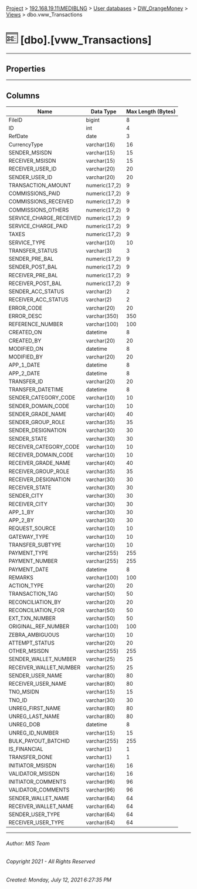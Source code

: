 #### 

[Project](../../../../index.md) > [192.168.19.11\\MEDIBLNG](../../../index.md) > [User databases](../../index.md) > [DW_OrangeMoney](../index.md) > [Views](Views.md) > dbo.vww_Transactions

# ![Views](../../../../Images/View32.png) [dbo].[vww_Transactions]

---

## <a name="#properties"></a>Properties



---

## <a name="#columns"></a>Columns

| Name | Data Type | Max Length (Bytes) |
|---|---|---|
| FileID | bigint | 8 |
| ID | int | 4 |
| RefDate | date | 3 |
| CurrencyType | varchar(16) | 16 |
| SENDER_MSISDN | varchar(15) | 15 |
| RECEIVER_MSISDN | varchar(15) | 15 |
| RECEIVER_USER_ID | varchar(20) | 20 |
| SENDER_USER_ID | varchar(20) | 20 |
| TRANSACTION_AMOUNT | numeric(17,2) | 9 |
| COMMISSIONS_PAID | numeric(17,2) | 9 |
| COMMISSIONS_RECEIVED | numeric(17,2) | 9 |
| COMMISSIONS_OTHERS | numeric(17,2) | 9 |
| SERVICE_CHARGE_RECEIVED | numeric(17,2) | 9 |
| SERVICE_CHARGE_PAID | numeric(17,2) | 9 |
| TAXES | numeric(17,2) | 9 |
| SERVICE_TYPE | varchar(10) | 10 |
| TRANSFER_STATUS | varchar(3) | 3 |
| SENDER_PRE_BAL | numeric(17,2) | 9 |
| SENDER_POST_BAL | numeric(17,2) | 9 |
| RECEIVER_PRE_BAL | numeric(17,2) | 9 |
| RECEIVER_POST_BAL | numeric(17,2) | 9 |
| SENDER_ACC_STATUS | varchar(2) | 2 |
| RECEIVER_ACC_STATUS | varchar(2) | 2 |
| ERROR_CODE | varchar(20) | 20 |
| ERROR_DESC | varchar(350) | 350 |
| REFERENCE_NUMBER | varchar(100) | 100 |
| CREATED_ON | datetime | 8 |
| CREATED_BY | varchar(20) | 20 |
| MODIFIED_ON | datetime | 8 |
| MODIFIED_BY | varchar(20) | 20 |
| APP_1_DATE | datetime | 8 |
| APP_2_DATE | datetime | 8 |
| TRANSFER_ID | varchar(20) | 20 |
| TRANSFER_DATETIME | datetime | 8 |
| SENDER_CATEGORY_CODE | varchar(10) | 10 |
| SENDER_DOMAIN_CODE | varchar(10) | 10 |
| SENDER_GRADE_NAME | varchar(40) | 40 |
| SENDER_GROUP_ROLE | varchar(35) | 35 |
| SENDER_DESIGNATION | varchar(30) | 30 |
| SENDER_STATE | varchar(30) | 30 |
| RECEIVER_CATEGORY_CODE | varchar(10) | 10 |
| RECEIVER_DOMAIN_CODE | varchar(10) | 10 |
| RECEIVER_GRADE_NAME | varchar(40) | 40 |
| RECEIVER_GROUP_ROLE | varchar(35) | 35 |
| RECEIVER_DESIGNATION | varchar(30) | 30 |
| RECEIVER_STATE | varchar(30) | 30 |
| SENDER_CITY | varchar(30) | 30 |
| RECEIVER_CITY | varchar(30) | 30 |
| APP_1_BY | varchar(30) | 30 |
| APP_2_BY | varchar(30) | 30 |
| REQUEST_SOURCE | varchar(10) | 10 |
| GATEWAY_TYPE | varchar(10) | 10 |
| TRANSFER_SUBTYPE | varchar(10) | 10 |
| PAYMENT_TYPE | varchar(255) | 255 |
| PAYMENT_NUMBER | varchar(255) | 255 |
| PAYMENT_DATE | datetime | 8 |
| REMARKS | varchar(100) | 100 |
| ACTION_TYPE | varchar(20) | 20 |
| TRANSACTION_TAG | varchar(50) | 50 |
| RECONCILIATION_BY | varchar(20) | 20 |
| RECONCILIATION_FOR | varchar(50) | 50 |
| EXT_TXN_NUMBER | varchar(50) | 50 |
| ORIGINAL_REF_NUMBER | varchar(100) | 100 |
| ZEBRA_AMBIGUOUS | varchar(10) | 10 |
| ATTEMPT_STATUS | varchar(20) | 20 |
| OTHER_MSISDN | varchar(255) | 255 |
| SENDER_WALLET_NUMBER | varchar(25) | 25 |
| RECEIVER_WALLET_NUMBER | varchar(25) | 25 |
| SENDER_USER_NAME | varchar(80) | 80 |
| RECEIVER_USER_NAME | varchar(80) | 80 |
| TNO_MSIDN | varchar(15) | 15 |
| TNO_ID | varchar(30) | 30 |
| UNREG_FIRST_NAME | varchar(80) | 80 |
| UNREG_LAST_NAME | varchar(80) | 80 |
| UNREG_DOB | datetime | 8 |
| UNREG_ID_NUMBER | varchar(15) | 15 |
| BULK_PAYOUT_BATCHID | varchar(255) | 255 |
| IS_FINANCIAL | varchar(1) | 1 |
| TRANSFER_DONE | varchar(1) | 1 |
| INITIATOR_MSISDN | varchar(16) | 16 |
| VALIDATOR_MSISDN | varchar(16) | 16 |
| INITIATOR_COMMENTS | varchar(96) | 96 |
| VALIDATOR_COMMENTS | varchar(96) | 96 |
| SENDER_WALLET_NAME | varchar(64) | 64 |
| RECEIVER_WALLET_NAME | varchar(64) | 64 |
| SENDER_USER_TYPE | varchar(64) | 64 |
| RECEIVER_USER_TYPE | varchar(64) | 64 |


---

###### Author:  MIS Team

###### Copyright 2021 - All Rights Reserved

###### Created: Monday, July 12, 2021 6:27:35 PM

